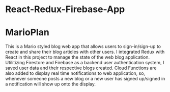 # React-Redux-Firebase-App

# MarioPlan

This is a Mario styled blog web app that allows users to sign-in/sign-up to create and share their blog articles with other users. I integrated Redux with React in this project to manage the state of the web blog application. Utilitizing Firestore and Firebase as a backend user authentication system, I saved user data and their respective blogs created. Cloud Functions are also added to display real time notifications to web application, so, whenever someone posts a new blog or a new user has signed up/signed in a notification will show up onto the display. 
